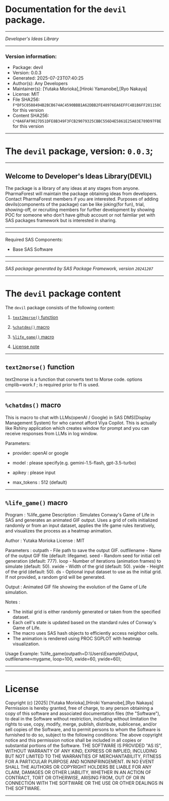 ﻿# Documentation for the `devil` package.
  
----------------------------------------------------------------
 
 *Developer's Ideas Library* 
  
----------------------------------------------------------------
 
### Version information:
  
- Package: devil
- Version: 0.0.3
- Generated: 2025-07-23T07:40:25
- Author(s): Any Developers
- Maintainer(s): [Yutaka Morioka],[Hiroki Yamanobe],[Ryo Nakaya]
- License: MIT
- File SHA256: `F*DF5C0588494B2BCB674AC4590BBB1A62DBB2FE48976EA6EFFC4B1B6FF281158C` for this version
- Content SHA256: `C*0A6FAF9027D51DFE8B349F3FCB29079325CBBC556D4E5861E25A83E789D97FBE` for this version
  
---
 
# The `devil` package, version: `0.0.3`;
  
---
 
## Welcome to Developer's Ideas Library(DEVIL) ##
The package is a library of any ideas at any stages from anyone. PharmaForest will maintain the package obtaining ideas from developers. Contact PharmaForest members if you are interested. Purposes of adding devils(components of the package) can be like joking(for fun), trial, showing-off, or recruiting members for further development by showing POC for someone who don't have github account or not faimliar yet with SAS packages framework but is interested in sharing.
  
---
 
  
---
 
Required SAS Components: 
  - Base SAS Software
  
---
 
 
--------------------------------------------------------------------
 
*SAS package generated by SAS Package Framework, version `20241207`*
 
--------------------------------------------------------------------
 
# The `devil` package content
The `devil` package consists of the following content:
 
1. [`text2morse()` function ](#text2morse-functions-1 )
2. [`%chatdms()` macro ](#chatdms-macros-2 )
3. [`%life_game()` macro ](#lifegame-macros-3 )
  
 
4. [License note](#license)
  
---
 
## `text2morse()` function <a name="text2morse-functions-1"></a> ######

text2morse is a function that converts text to Morse code.
options cmplib=work.f ; is required prior to f1 is used.

  
---
 
## `%chatdms()` macro <a name="chatdms-macros-2"></a> ######

This is macro to chat with LLMs(openAI / Google) in SAS DMS(Display Management System) for who cannot afford Viya Copilot. This is actually like Rshiny application which creates window for prompt and you can receive responses from LLMs in log window.

Parameters:

- provider: openAI or google

- model : please specify(e.g. gemini-1.5-flash, gpt-3.5-turbo)

- apikey : please input

- max_tokens : 512 (default)

  
---
 
## `%life_game()` macro <a name="lifegame-macros-3"></a> ######

Program     : %life_game
 Description : Simulates Conway's Game of Life in SAS and generates an animated GIF output.
               Uses a grid of cells initialized randomly or from an input dataset, applies 
               the life game rules iteratively, and visualizes the process as a heatmap animation.

 Author      : Yutaka Morioka
  License : MIT 

 Parameters  :
   outpath       - File path to save the output GIF.
   outfilename   - Name of the output GIF file (default: lifegame).
   seed          - Random seed for initial cell generation (default: 777).
   loop          - Number of iterations (animation frames) to simulate (default: 50).
   xwide         - Width of the grid (default: 50).
   ywide         - Height of the grid (default: 50).
   ds            - Optional input dataset to use as the initial grid. If not provided,
                   a random grid will be generated.

 Output      :
   Animated GIF file showing the evolution of the Game of Life simulation.

 Notes       :
 - The initial grid is either randomly generated or taken from the specified dataset.
 - Each cell's state is updated based on the standard rules of Conway's Game of Life.
 - The macro uses SAS hash objects to efficiently access neighbor cells.
 - The animation is rendered using PROC SGPLOT with heatmap visualization.

 Usage Example:
   %life_game(outpath=D:\Users\Example\Output, outfilename=mygame, loop=100, xwide=60, ywide=60);

  
---
 
  
---
 
# License <a name="license"></a> ######
 
Copyright (c) [2025]  [Yutaka Morioka],[Hiroki Yamanobe],[Ryo Nakaya]
Permission is hereby granted, free of charge, to any person obtaining a copy
of this software and associated documentation files (the "Software"), to deal
in the Software without restriction, including without limitation the rights
to use, copy, modify, merge, publish, distribute, sublicense, and/or sell
copies of the Software, and to permit persons to whom the Software is
furnished to do so, subject to the following conditions:
The above copyright notice and this permission notice shall be included
in all copies or substantial portions of the Software.
THE SOFTWARE IS PROVIDED "AS IS", WITHOUT WARRANTY OF ANY KIND, EXPRESS OR
IMPLIED, INCLUDING BUT NOT LIMITED TO THE WARRANTIES OF MERCHANTABILITY,
FITNESS FOR A PARTICULAR PURPOSE AND NONINFRINGEMENT. IN NO EVENT SHALL THE
AUTHORS OR COPYRIGHT HOLDERS BE LIABLE FOR ANY CLAIM, DAMAGES OR OTHER
LIABILITY, WHETHER IN AN ACTION OF CONTRACT, TORT OR OTHERWISE, ARISING FROM,
OUT OF OR IN CONNECTION WITH THE SOFTWARE OR THE USE OR OTHER DEALINGS IN THE
SOFTWARE.
  
---
 

